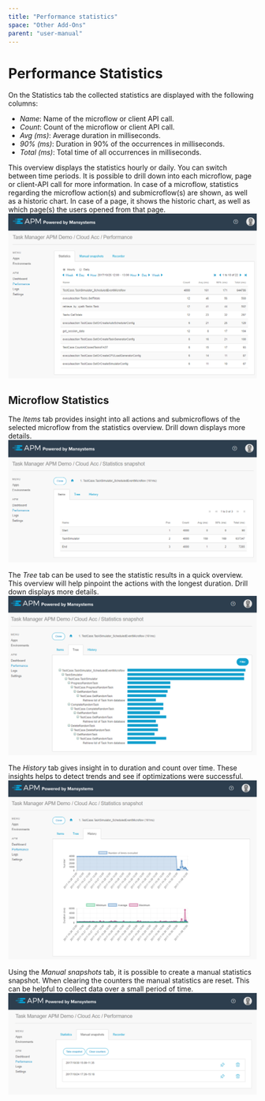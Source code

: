 ```yaml
---
title: "Performance statistics"
space: "Other Add-Ons"
parent: "user-manual"
---
```


# Performance Statistics
On the Statistics tab the collected statistics are displayed with the following columns:

* *Name*: Name of the microflow or client API call.
* *Count*: Count of the microflow or client API call.
* *Avg (ms)*: Average duration in milliseconds.
* *90% (ms)*: Duration in 90% of the occurrences in milliseconds.
* *Total (ms)*: Total time of all occurrences in milliseconds.


This overview displays the statistics hourly or daily. You can switch between time periods. It is possible to drill down into each microflow, page or client-API call for more information. In case of a microflow, statistics regarding the microflow action(s) and submicroflow(s) are shown, as well as a historic chart. In case of a page, it shows the historic chart, as well as which page(s) the users opened from that page. 
![](attachments/statistics.png)

## Microflow Statistics
The *Items* tab provides insight into all actions and submicroflows of the selected microflow from the statistics overview. Drill down displays more details.
![](attachments/statistics_items.png)

The *Tree* tab can be used to see the statistic results in a quick overview. This overview will help pinpoint the actions with the longest duration. Drill down displays more details.
![](attachments/statistics_tree.png)

The *History* tab gives insight in to duration and count over time. These insights helps to detect trends and see if optimizations were successful. 
![](attachments/statistics_history.png)

Using the *Manual snapshots* tab, it is possible to create a manual statistics snapshot. When clearing the counters the manual statistics are reset. This can be helpful to collect data over a small period of time.
![](attachments/manual_snapshot.png)

